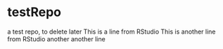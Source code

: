 # testRepo
a test repo, to delete later
This is a line from RStudio
This is another line from RStudio
another another line